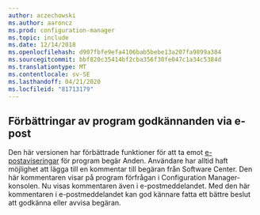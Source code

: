 ```yaml
---
author: aczechowski
ms.author: aaroncz
ms.prod: configuration-manager
ms.topic: include
ms.date: 12/14/2018
ms.openlocfilehash: d907fbfe9efa4106bab5bebe13a207fa9899a384
ms.sourcegitcommit: bbf820c35414bf2cba356f30fe047c1a34c5384d
ms.translationtype: MT
ms.contentlocale: sv-SE
ms.lasthandoff: 04/21/2020
ms.locfileid: "81713179"
---
```

## <a name="improvements-to-application-approvals-via-email"></a><a name="bkmk_email"></a>Förbättringar av program godkännanden via e-post
<!--3594063-->
Den här versionen har förbättrade funktioner för att ta emot [e-postaviseringar](../../../../apps/deploy-use/app-approval.md#bkmk_email-approve) för program begär Anden. Användare har alltid haft möjlighet att lägga till en kommentar till begäran från Software Center. Den här kommentaren visar på program förfrågan i Configuration Manager-konsolen. Nu visas kommentaren även i e-postmeddelandet. Med den här kommentaren i e-postmeddelandet kan god kännare fatta ett bättre beslut att godkänna eller avvisa begäran.


